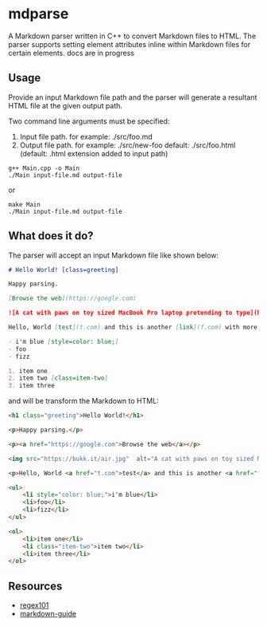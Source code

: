 # mdparse
A Markdown parser written in C++ to convert Markdown files to HTML. The parser supports setting element attributes inline within Markdown files for certain elements. docs are in progress

## Usage
Provide an input Markdown file path and the parser will generate a resultant HTML file at the given output path.

Two command line arguments must be specified:

1. Input file path. for example: ./src/foo.md
2. Output file path. for example: ./src/new-foo default: ./src/foo.html (default: .html extension added to input path)

```
g++ Main.cpp -o Main
./Main input-file.md output-file
```

or

```
make Main
./Main input-file.md output-file
```

## What does it do?
The parser will accept an input Markdown file like shown below:

```md
# Hello World! [class=greeting]

Happy parsing.

[Browse the web](https://google.com)

![A cat with paws on toy sized MacBook Pro laptop pretending to type](https://bukk.it/air.jpg)

Hello, World [test](t.com) and this is another [link](f.com) with more text after it.

- i'm blue [style=color: blue;]
- foo
- fizz

1. item one
2. item two [class=item-two]
3. item three
```

and will be transform the Markdown to HTML:

```html
<h1 class="greeting">Hello World!</h1>

<p>Happy parsing.</p>

<p><a href="https://google.com">Browse the web</a></p>

<img src="https://bukk.it/air.jpg"  alt="A cat with paws on toy sized MacBook Pro laptop pretending to type" />

<p>Hello, World <a href="t.com">test</a> and this is another <a href="f.com">link</a> with more text after it.</p>

<ul>
    <li style="color: blue;">i'm blue</li>
    <li>foo</li>
    <li>fizz</li>
</ul>

<ol>
    <li>item one</li>
    <li class="item-two">item two</li>
    <li>item three</li>
</ol>
```

## Resources
- [regex101](https://regex101.com)
- [markdown-guide](https://about.gitlab.com/handbook/markdown-guide/)